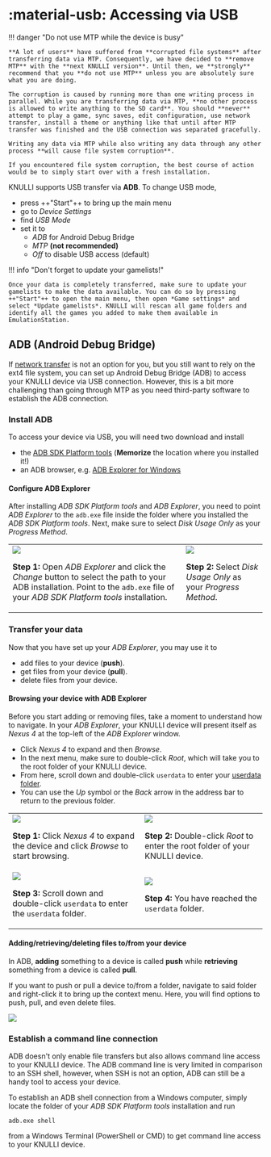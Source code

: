 # :material-usb: Accessing via USB

!!! danger "Do not use MTP while the device is busy"

    **A lot of users** have suffered from **corrupted file systems** after transferring data via MTP. Consequently, we have decided to **remove MTP** with the **next KNULLI version**. Until then, we **strongly** recommend that you **do not use MTP** unless you are absolutely sure what you are doing.

    The corruption is caused by running more than one writing process in parallel. While you are transferring data via MTP, **no other process is allowed to write anything to the SD card**. You should **never** attempt to play a game, sync saves, edit configuration, use network transfer, install a theme or anything like that until after MTP transfer was finished and the USB connection was separated gracefully.

    Writing any data via MTP while also writing any data through any other process **will cause file system corruption**.

    If you encountered file system corruption, the best course of action would be to simply start over with a fresh installation.

KNULLI supports USB transfer via **ADB**. To change USB mode,

* press ++"Start"++ to bring up the main menu
* go to *Device Settings*
* find *USB Mode*
* set it to
    * *ADB* for Android Debug Bridge
    * *MTP* **(not recommended)**
    * *Off* to disable USB access (default)

!!! info "Don't forget to update your gamelists!"

    Once your data is completely transferred, make sure to update your gamelists to make the data available. You can do so by pressing ++"Start"++ to open the main menu, then open *Game settings* and select *Update gamelists*. KNULLI will rescan all game folders and identify all the games you added to make them available in EmulationStation.

## ADB (Android Debug Bridge)

If [network transfer](../network-transfer) is not an option for you, but you still want to rely on the ext4 file system, you can set up Android Debug Bridge (ADB) to access your KNULLI device via USB connection. However, this is a bit more challenging than going through MTP as you need third-party software to establish the ADB connection.

### Install ADB

To access your device via USB, you will need two download and install

* the [ADB SDK Platform tools](https://developer.android.com/tools/releases/platform-tools?hl=de#downloads) (**Memorize** the location where you installed it!)
* an ADB browser, e.g. [ADB Explorer for Windows](https://apps.microsoft.com/detail/9ppgn2wm50qb)

#### Configure ADB Explorer

After installing *ADB SDK Platform tools* and *ADB Explorer*, you need to point *ADB Explorer* to the `adb.exe` file inside the folder where you installed the *ADB SDK Platform tools*. Next, make sure to select *Disk Usage Only* as your *Progress Method*.

<table>
  <tr>
    <td>
      <img src="/_inc/images/play/add-games/add-games-adb-001.png">
      <p><strong>Step 1: </strong>Open <em>ADB Explorer</em> and click the <em>Change</em> button to select the path to your ADB installation. Point to the <code>adb.exe</code> file of your <em>ADB SDK Platform tools</em> installation.<p>
    </td>
    <td>
      <img src="/_inc/images/play/add-games/add-games-adb-002.png">
        <p><strong>Step 2: </strong>Select <em>Disk Usage Only</em> as your <em>Progress Method</em>.</p>
    </td>
  </tr>
</table>

### Transfer your data

Now that you have set up your *ADB Explorer*, you may use it to

* add files to your device (**push**).
* get files from your device (**pull**).
* delete files from your device.

#### Browsing your device with ADB Explorer

Before you start adding or removing files, take a moment to understand how to navigate. In your *ADB Explorer*, your KNULLI device will present itself as *Nexus 4* at the top-left of the *ADB Explorer* window.

* Click *Nexus 4* to expand and then *Browse*.
* In the next menu, make sure to double-click *Root*, which will take you to the root folder of your KNULLI device.
* From here, scroll down and double-click `userdata` to enter your [userdata folder](../game-storage).
* You can use the *Up* symbol or the *Back* arrow in the address bar to return to the previous folder.

<table>
  <tr>
    <td>
      <img src="/_inc/images/play/add-games/add-games-adb-003.png">
      <p><strong>Step 1: </strong>Click <em>Nexus 4</em> to expand the device and click <em>Browse</em> to start browsing.<p>
    </td>
    <td>
      <img src="/_inc/images/play/add-games/add-games-adb-004.png">
        <p><strong>Step 2: </strong>Double-click <em>Root</em> to enter the root folder of your KNULLI device.</p>
    </td>
  </tr>
  <tr>
    <td>
      <img src="/_inc/images/play/add-games/add-games-adb-005.png">
      <p><strong>Step 3: </strong>Scroll down and double-click <code>userdata</code> to enter the <code>userdata</code> folder.<p>
    </td>
    <td>
      <img src="/_inc/images/play/add-games/add-games-adb-006.png">
        <p><strong>Step 4: </strong>You have reached the <code>userdata</code> folder.</p>
    </td>
  </tr>
</table>


#### Adding/retrieving/deleting files to/from your device

In ADB, **adding** something to a device is called **push** while **retrieving** something from a device is called **pull**.

If you want to push or pull a device to/from a folder, navigate to said folder and right-click it to bring up the context menu. Here, you will find options to push, pull, and even delete files.

<img src="/_inc/images/play/add-games/add-games-adb-007.png">

### Establish a command line connection

ADB doesn't only enable file transfers but also allows command line access to your KNULLI device. The ADB command line is very limited in comparison to an SSH shell, however, when SSH is not an option, ADB can still be a handy tool to access your device.

To establish an ADB shell connection from a Windows computer, simply locate the folder of your *ADB SDK Platform tools* installation and run

```
adb.exe shell
```

from a Windows Terminal (PowerShell or CMD) to get command line access to your KNULLI device.
